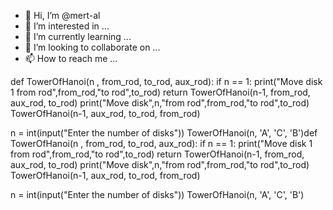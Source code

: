 - 👋 Hi, I’m @mert-al
- 👀 I’m interested in ...
- 🌱 I’m currently learning ...
- 💞️ I’m looking to collaborate on ...
- 📫 How to reach me ...

<!---
mert-al/mert-al is a ✨ special ✨ repository because its `README.md` (this file) appears on your GitHub profile.
You can click the Preview link to take a look at your changes.
--->
def TowerOfHanoi(n , from_rod, to_rod, aux_rod):
    if n == 1:
        print("Move disk 1 from rod",from_rod,"to rod",to_rod)
        return
    TowerOfHanoi(n-1, from_rod, aux_rod, to_rod)
    print("Move disk",n,"from rod",from_rod,"to rod",to_rod)
    TowerOfHanoi(n-1, aux_rod, to_rod, from_rod)
         

n = int(input("Enter the number of disks"))
TowerOfHanoi(n, 'A', 'C', 'B')def TowerOfHanoi(n , from_rod, to_rod, aux_rod):
    if n == 1:
        print("Move disk 1 from rod",from_rod,"to rod",to_rod)
        return
    TowerOfHanoi(n-1, from_rod, aux_rod, to_rod)
    print("Move disk",n,"from rod",from_rod,"to rod",to_rod)
    TowerOfHanoi(n-1, aux_rod, to_rod, from_rod)
         

n = int(input("Enter the number of disks"))
TowerOfHanoi(n, 'A', 'C', 'B')
